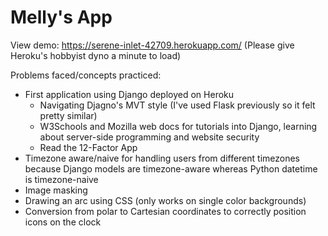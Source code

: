 # Melly's App

View demo: https://serene-inlet-42709.herokuapp.com/
(Please give Heroku's hobbyist dyno a minute to load)

Problems faced/concepts practiced:

- First application using Django deployed on Heroku
  - Navigating Djagno's MVT style (I've used Flask previously so it felt pretty similar)
  - W3Schools and Mozilla web docs for tutorials into Django, learning about server-side programming and website security
  - Read the 12-Factor App
- Timezone aware/naive for handling users from different timezones because Django models are timezone-aware whereas Python datetime is timezone-naive
- Image masking
- Drawing an arc using CSS (only works on single color backgrounds)
- Conversion from polar to Cartesian coordinates to correctly position icons on the clock
